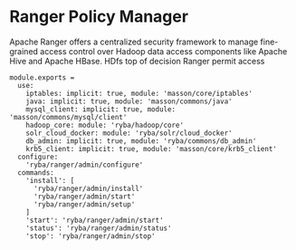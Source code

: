
# Ranger Policy Manager

Apache Ranger offers a centralized security framework to manage fine-grained
access control over Hadoop data access components like Apache Hive and Apache HBase.
HDfs top of decision
Ranger permit access


    module.exports =
      use:
        iptables: implicit: true, module: 'masson/core/iptables'
        java: implicit: true, module: 'masson/commons/java'
        mysql_client: implicit: true, module: 'masson/commons/mysql/client'
        hadoop_core: module: 'ryba/hadoop/core'
        solr_cloud_docker: module: 'ryba/solr/cloud_docker'
        db_admin: implicit: true, module: 'ryba/commons/db_admin'
        krb5_client: implicit: true, module: 'masson/core/krb5_client'
      configure:
        'ryba/ranger/admin/configure'
      commands:
        'install': [
          'ryba/ranger/admin/install'
          'ryba/ranger/admin/start'
          'ryba/ranger/admin/setup'
        ]
        'start': 'ryba/ranger/admin/start'
        'status': 'ryba/ranger/admin/status'
        'stop': 'ryba/ranger/admin/stop'
